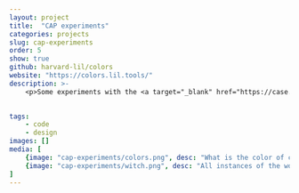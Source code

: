 ```yaml
---
layout: project
title:  "CAP experiments"
categories: projects
slug: cap-experiments
order: 5
show: true
github: harvard-lil/colors
website: "https://colors.lil.tools/"
description: >-
    <p>Some experiments with the <a target="_blank" href="https://case.law">Caselaw Access Project</a> data</p>
   

tags: 
    - code
    - design
images: []
media: [
    {image: "cap-experiments/colors.png", desc: "What is the color of case law?",  link: "https://colors.lil.tools/"},
    {image: "cap-experiments/witch.png", desc: "All instances of the word 'witch'", link: "https://case.law/exhibits/witchcraft"},
]
---
```



